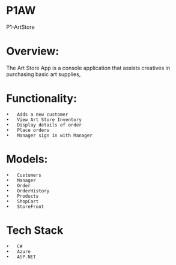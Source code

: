 # P1AW
P1-ArtStore

# Overview:
The Art Store App is a console application that assists creatives in purchasing basic art supplies,

# Functionality:
	•	Adds a new customer
	•	View Art Store Inventory
	•	Display details of order
	•	Place orders
	•	Manager sign in with Manager

# Models:
	•	Customers
	•	Manager
	•	Order
	•	OrderHistory
	•	Products
	•	ShopCart
	•	StoreFront

# Tech Stack
	•	C#
	•	Azure
	•	ASP.NET


